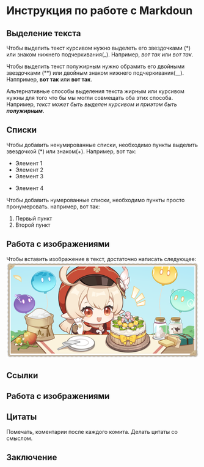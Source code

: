 # Инструкция по работе с Markdoun

## Выделение текста

Чтобы выделить текст курсивом нужно выделеть его звездочками (*) или знаком нижнего подчеркивания(_). Например, *вот так* или _вот так_.

Чтобы выделить текст полужирным нужно обрамить его двойными звездочками (**) или двойным знаком нижнего подчеркивания(__). Наппример, **вот так** или __вот так__.

Альтернативные способы выделения текста жирным или курсивом нужны для того что бы мы могли совмещать оба этих способа. Например, _текст может быть выделен курсивом и приэтом быть **полужирным**_.

## Списки

Чтобы добавить ненумированные списки, необходимо пункты выделить звездочкой (*) или знаком(+). Например, вот так:
* Элемент 1
* Элемент 2
* Элемент 3
+ Элемент 4

Чтобы добавить нумерованные списки, необходимо пункты просто пронумеровать. например, вот так:
1. Первый пункт
2. Второй пункт

## Работа с изображениями

Чтобы вставить изображение в текст, достаточно написать следующее:
![Привет, Это тефтелька!](1696345914904.png)

## Ссылки

## Работа с изображениями

## Цитаты

Помечать, коментарии после каждого комита.
Делать цитаты со смыслом.

## Заключение